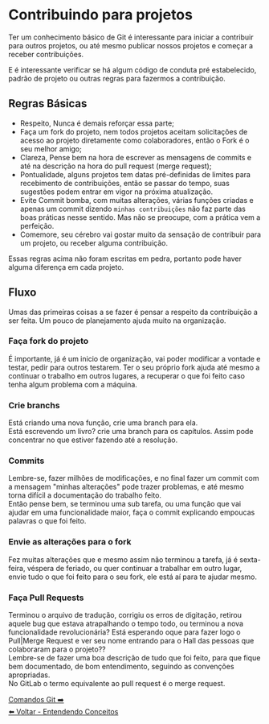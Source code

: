 # Contribuindo para projetos

Ter um conhecimento básico de Git é interessante para iniciar a contribuir para outros projetos, ou até mesmo publicar nossos projetos e começar a receber contribuições.

E é interessante verificar se há algum código de conduta pré estabelecido, padrão de projeto ou outras regras para fazermos a contribuição.

## Regras Básicas

- Respeito, Nunca é demais reforçar essa parte;
- Faça um fork do projeto, nem todos projetos aceitam solicitações de acesso ao projeto diretamente como colaboradores, então o Fork é o seu melhor amigo;
- Clareza, Pense bem na hora de escrever as mensagens de commits e até na descrição na hora do pull request (merge request);
- Pontualidade, alguns projetos tem datas pré-definidas de limites para recebimento de contribuições, então se passar do tempo, suas sugestões podem entrar em vigor na próxima atualização.
- Evite Commit bomba, com muitas alterações, várias funções criadas e apenas um commit dizendo `minhas contribuições` não faz parte das boas práticas nesse sentido. Mas não se preocupe, com a prática vem a perfeição.
- Comemore, seu cérebro vai gostar muito da sensação de contribuir para um projeto, ou receber alguma contribuição.

Essas regras acima não foram escritas em pedra, portanto pode haver alguma diferença em cada projeto.

## Fluxo

Umas das primeiras coisas a se fazer é pensar a respeito da contribuição a ser feita. Um pouco de planejamento ajuda muito na organização.

### Faça fork do projeto

É importante, já é um inicio de organização, vai poder modificar a vontade e testar, pedir para outros testarem. Ter o seu próprio fork ajuda até mesmo a continuar o trabalho em outros lugares, a recuperar o que foi feito caso tenha algum problema com a máquina.

### Crie branchs

Está criando uma nova função, crie uma branch para ela.  
Está escrevendo um livro? crie uma branch para os capítulos. Assim pode concentrar no que estiver fazendo até a resolução.

### Commits

Lembre-se, fazer milhões de modificações, e no final fazer um commit com a mensagem "minhas alterações" pode trazer problemas, e até mesmo torna  difícil a documentação do trabalho feito.  
Então pense bem, se terminou uma sub tarefa, ou uma função que vai ajudar em uma funcionalidade maior, faça o commit explicando empoucas palavras o que foi feito.

### Envie as alterações para o fork

Fez muitas alterações que e mesmo assim não terminou a tarefa, já é sexta-feira, véspera de feriado, ou quer continuar a trabalhar em outro lugar, envie tudo o que foi feito para o seu fork, ele está aí para te ajudar mesmo.

### Faça Pull Requests

Terminou o arquivo de tradução, corrigiu os erros de digitação, retirou aquele bug que estava atrapalhando o tempo todo, ou terminou a nova funcionalidade revolucionária? Está esperando oque para fazer logo o Pull|Merge Request e ver seu nome entrando para o Hall das pessoas que colaboraram para o projeto??  
Lembre-se de fazer uma boa descrição de tudo que foi feito, para que fique bem documentado, de bom entendimento, seguindo as convenções apropriadas.  
No GitLab o termo equivalente ao pull request é o merge request.

[Comandos Git ➡️](./Comandos_git.md)  
[⬅️ Voltar - Entendendo Conceitos](./Entendendo_Conceitos.md)
